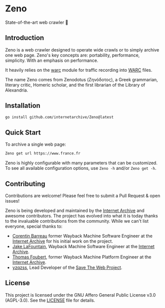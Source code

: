 # Zeno
State-of-the-art web crawler 🔱

## Introduction

Zeno is a web crawler designed to operate wide crawls or to simply archive one web page.
Zeno's key concepts are: portability, performance, simplicity.
With an emphasis on performance.

It heavily relies on the [warc](https://github.com/internetarchive/gowarc) module for traffic recording into [WARC](https://iipc.github.io/warc-specifications/) files.

The name Zeno comes from Zenodotus (Ζηνόδοτος), a Greek grammarian, literary critic, Homeric scholar,
and the first librarian of the Library of Alexandria.

## Installation

```bash
go install github.com/internetarchive/Zeno@latest
```

## Quick Start

To archive a single web page:
```bash
Zeno get url https://www.france.fr
```

Zeno is highly configurable with many parameters that can be customized. To see all available configuration options, use `Zeno -h` and/or `Zeno get -h`.

## Contributing

Contributions are welcome! Please feel free to submit a Pull Request & open issues!

Zeno is being developed and maintained by the [Internet Archive](https://archive.org) and awesome contributors. The project has evolved into what it is today thanks to the invaluable contributions from the community. While we can't list everyone, special thanks to:

- [Corentin Barreau](https://github.com/CorentinB) former Wayback Machine Software Engineer at the [Internet Archive](https://archive.org) for his initial work on the project.
- [Jake LaFountain](https://github.com/NGTmeaty), Wayback Machine Software Engineer at the [Internet Archive](https://archive.org).
- [Thomas Foubert](https://github.com/equals215), former Wayback Machine Platform Engineer at the [Internet Archive](https://archive.org).
- [yzqzss](https://github.com/yzqzss), Lead Developer of the [Save The Web Project](https://github.com/saveweb).

## License

This project is licensed under the GNU Affero General Public License v3.0 (AGPL-3.0). See the [LICENSE](LICENSE) file for details.
